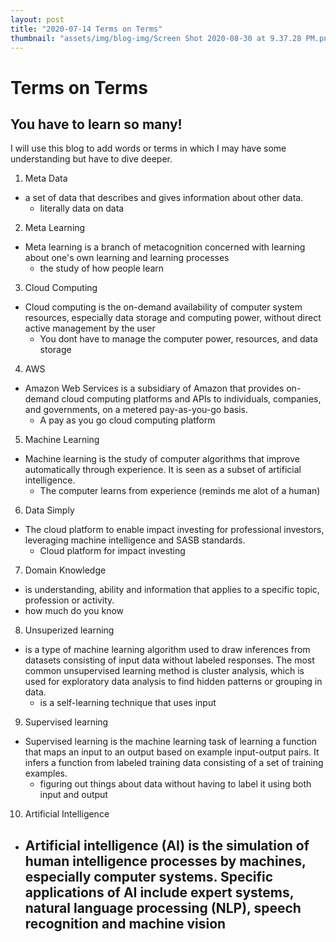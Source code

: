 ```yaml
---
layout: post
title: "2020-07-14 Terms on Terms"
thumbnail: "assets/img/blog-img/Screen Shot 2020-08-30 at 9.37.28 PM.png"
---
```


# Terms on Terms
## You have to learn so many!

I will use this blog to add words or terms in which I may have some understanding but have to dive deeper.

1. Meta Data 
- a set of data that describes and gives information about other data.
  - literally data on data
2. Meta Learning
- Meta learning is a branch of metacognition concerned with learning about one's own learning and learning processes
  - the study of how people learn
3. Cloud Computing 
- Cloud computing is the on-demand availability of computer system resources, especially data storage and computing power, without direct active management by the user
  - You dont have to manage the computer power, resources, and data storage 
4. AWS
- Amazon Web Services is a subsidiary of Amazon that provides on-demand cloud computing platforms and APIs to individuals, companies, and governments, on a metered pay-as-you-go basis.
  - A pay as you go cloud computing platform
5. Machine Learning 
- Machine learning is the study of computer algorithms that improve automatically through experience. It is seen as a subset of artificial intelligence.
  - The computer learns from experience (reminds me alot of a human)
6. Data Simply 
- The cloud platform to enable impact investing for professional investors, leveraging machine intelligence and SASB standards.
  - Cloud platform for impact investing 
7. Domain Knowledge 
-  is understanding, ability and information that applies to a specific topic, profession or activity.
  - how much do you know 
8. Unsuperized learning 
- is a type of machine learning algorithm used to draw inferences from datasets consisting of input data without labeled responses. The most common unsupervised learning method is cluster analysis, which is used for exploratory data analysis to find hidden patterns or grouping in data.
  -  is a self-learning technique that uses input
9. Supervised learning 
- Supervised learning is the machine learning task of learning a function that maps an input to an output based on example input-output pairs. It infers a function from labeled training data consisting of a set of training examples.
  - figuring out things about data without having to label it using both input and output
10. Artificial Intelligence 
- Artificial intelligence (AI) is the simulation of human intelligence processes by machines, especially computer systems. Specific applications of AI include expert systems, natural language processing (NLP), speech recognition and machine vision
  - 
